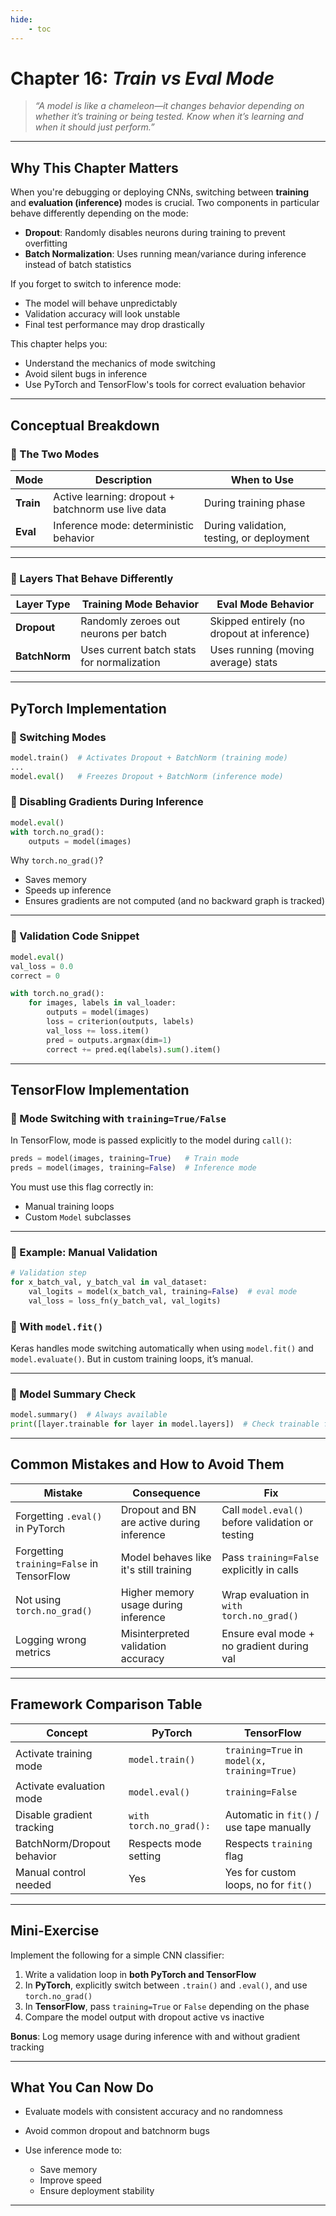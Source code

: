 ```yaml
---
hide:
    - toc
---
```


# Chapter 16: *Train vs Eval Mode*

> *“A model is like a chameleon—it changes behavior depending on whether it’s training or being tested. Know when it’s learning and when it should just perform.”*

---

## Why This Chapter Matters

When you're debugging or deploying CNNs, switching between **training** and **evaluation (inference)** modes is crucial. Two components in particular behave differently depending on the mode:

* **Dropout**: Randomly disables neurons during training to prevent overfitting
* **Batch Normalization**: Uses running mean/variance during inference instead of batch statistics

If you forget to switch to inference mode:

* The model will behave unpredictably
* Validation accuracy will look unstable
* Final test performance may drop drastically

This chapter helps you:

* Understand the mechanics of mode switching
* Avoid silent bugs in inference
* Use PyTorch and TensorFlow's tools for correct evaluation behavior

---

## Conceptual Breakdown

### 🔹 The Two Modes

| Mode      | Description                                        | When to Use                               |
| --------- | -------------------------------------------------- | ----------------------------------------- |
| **Train** | Active learning: dropout + batchnorm use live data | During training phase                     |
| **Eval**  | Inference mode: deterministic behavior             | During validation, testing, or deployment |

---

### 🔹 Layers That Behave Differently

| Layer Type    | Training Mode Behavior                     | Eval Mode Behavior                         |
| ------------- | ------------------------------------------ | ------------------------------------------ |
| **Dropout**   | Randomly zeroes out neurons per batch      | Skipped entirely (no dropout at inference) |
| **BatchNorm** | Uses current batch stats for normalization | Uses running (moving average) stats        |

---

## PyTorch Implementation

### 🔸 Switching Modes

```python
model.train()  # Activates Dropout + BatchNorm (training mode)
...
model.eval()   # Freezes Dropout + BatchNorm (inference mode)
```

### 🔸 Disabling Gradients During Inference

```python
model.eval()
with torch.no_grad():
    outputs = model(images)
```

Why `torch.no_grad()`?

* Saves memory
* Speeds up inference
* Ensures gradients are not computed (and no backward graph is tracked)

---

### 🔸 Validation Code Snippet

```python
model.eval()
val_loss = 0.0
correct = 0

with torch.no_grad():
    for images, labels in val_loader:
        outputs = model(images)
        loss = criterion(outputs, labels)
        val_loss += loss.item()
        pred = outputs.argmax(dim=1)
        correct += pred.eq(labels).sum().item()
```

---

## TensorFlow Implementation

### 🔸 Mode Switching with `training=True/False`

In TensorFlow, mode is passed explicitly to the model during `call()`:

```python
preds = model(images, training=True)   # Train mode
preds = model(images, training=False)  # Inference mode
```

You must use this flag correctly in:

* Manual training loops
* Custom `Model` subclasses

---

### 🔸 Example: Manual Validation

```python
# Validation step
for x_batch_val, y_batch_val in val_dataset:
    val_logits = model(x_batch_val, training=False)  # eval mode
    val_loss = loss_fn(y_batch_val, val_logits)
```

### 🔸 With `model.fit()`

Keras handles mode switching automatically when using `model.fit()` and `model.evaluate()`. But in custom training loops, it’s manual.

---

### 🔸 Model Summary Check

```python
model.summary()  # Always available
print([layer.trainable for layer in model.layers])  # Check trainable flags
```

---

## Common Mistakes and How to Avoid Them

| Mistake                                   | Consequence                                | Fix                                              |
| ----------------------------------------- | ------------------------------------------ | ------------------------------------------------ |
| Forgetting `.eval()` in PyTorch           | Dropout and BN are active during inference | Call `model.eval()` before validation or testing |
| Forgetting `training=False` in TensorFlow | Model behaves like it's still training     | Pass `training=False` explicitly in calls        |
| Not using `torch.no_grad()`               | Higher memory usage during inference       | Wrap evaluation in `with torch.no_grad()`        |
| Logging wrong metrics                     | Misinterpreted validation accuracy         | Ensure eval mode + no gradient during val        |

---

## Framework Comparison Table

| Concept                    | PyTorch                 | TensorFlow                                   |
| -------------------------- | ----------------------- | -------------------------------------------- |
| Activate training mode     | `model.train()`         | `training=True` in `model(x, training=True)` |
| Activate evaluation mode   | `model.eval()`          | `training=False`                             |
| Disable gradient tracking  | `with torch.no_grad():` | Automatic in `fit()` / use tape manually     |
| BatchNorm/Dropout behavior | Respects mode setting   | Respects `training` flag                     |
| Manual control needed      | Yes                     | Yes for custom loops, no for `fit()`         |

---

## Mini-Exercise

Implement the following for a simple CNN classifier:

1. Write a validation loop in **both PyTorch and TensorFlow**
2. In **PyTorch**, explicitly switch between `.train()` and `.eval()`, and use `torch.no_grad()`
3. In **TensorFlow**, pass `training=True` or `False` depending on the phase
4. Compare the model output with dropout active vs inactive

**Bonus**: Log memory usage during inference with and without gradient tracking

---

##  What You Can Now Do

* Evaluate models with consistent accuracy and no randomness
* Avoid common dropout and batchnorm bugs
* Use inference mode to:

  * Save memory
  * Improve speed
  * Ensure deployment stability

---